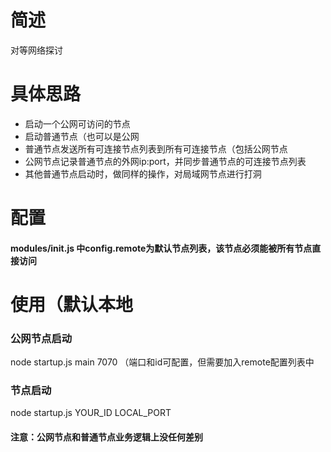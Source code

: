 # 简述
对等网络探讨

# 具体思路  
* 启动一个公网可访问的节点
* 启动普通节点（也可以是公网
* 普通节点发送所有可连接节点列表到所有可连接节点（包括公网节点
* 公网节点记录普通节点的外网ip:port，并同步普通节点的可连接节点列表
* 其他普通节点启动时，做同样的操作，对局域网节点进行打洞

# 配置
#### modules/init.js 中config.remote为默认节点列表，该节点必须能被所有节点直接访问

# 使用（默认本地
### 公网节点启动
node startup.js main 7070 （端口和id可配置，但需要加入remote配置列表中
### 节点启动
node startup.js YOUR_ID LOCAL_PORT
  
#### 注意：公网节点和普通节点业务逻辑上没任何差别
